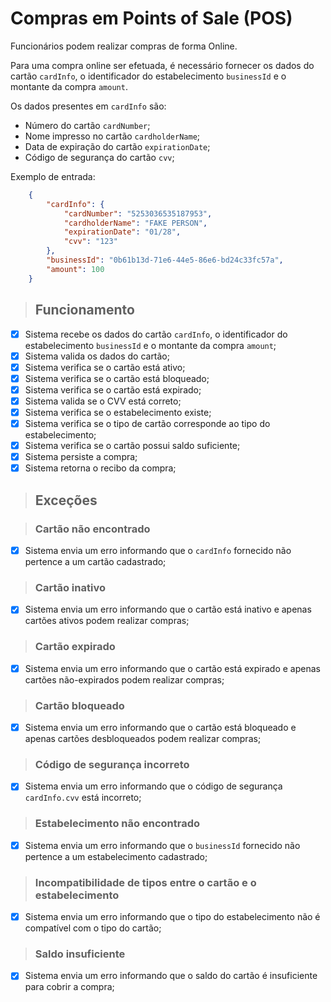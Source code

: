 # Compras em Points of Sale (POS)

Funcionários podem realizar compras de forma Online.

Para uma compra online ser efetuada, é necessário fornecer os dados do cartão `cardInfo`, o identificador do estabelecimento `businessId` e o montante da compra `amount`.

Os dados presentes em `cardInfo` são:

- Número do cartão `cardNumber`;
- Nome impresso no cartão `cardholderName`;
- Data de expiração do cartão `expirationDate`;
- Código de segurança do cartão `cvv`;

Exemplo de entrada:

```json
    {
        "cardInfo": {
            "cardNumber": "5253036535187953",
            "cardholderName": "FAKE PERSON",
            "expirationDate": "01/28",
            "cvv": "123"
        },
        "businessId": "0b61b13d-71e6-44e5-86e6-bd24c33fc57a",
        "amount": 100
    }

```

> ## Funcionamento

- [x] Sistema recebe os dados do cartão `cardInfo`, o identificador do estabelecimento `businessId` e o montante da compra `amount`;
- [x] Sistema valida os dados do cartão;
- [x] Sistema verifica se o cartão está ativo;
- [x] Sistema verifica se o cartão está bloqueado;
- [x] Sistema verifica se o cartão está expirado;
- [x] Sistema valida se o CVV está correto;
- [x] Sistema verifica se o estabelecimento existe;
- [x] Sistema verifica se o tipo de cartão corresponde ao tipo do estabelecimento;
- [x] Sistema verifica se o cartão possui saldo suficiente;
- [x] Sistema persiste a compra;
- [x] Sistema retorna o recibo da compra;

> ## Exceções

> ### Cartão não encontrado

- [x] Sistema envia um erro informando que o `cardInfo` fornecido não pertence a um cartão cadastrado;

> ### Cartão inativo

- [x] Sistema envia um erro informando que o cartão está inativo e apenas cartões ativos podem realizar compras;

> ### Cartão expirado

- [x] Sistema envia um erro informando que o cartão está expirado e apenas cartões não-expirados podem realizar compras;

> ### Cartão bloqueado

- [x] Sistema envia um erro informando que o cartão está bloqueado e apenas cartões desbloqueados podem realizar compras;

> ### Código de segurança incorreto

- [x] Sistema envia um erro informando que o código de segurança `cardInfo.cvv` está incorreto;

> ### Estabelecimento não encontrado

- [x] Sistema envia um erro informando que o `businessId` fornecido não pertence a um estabelecimento cadastrado;

> ### Incompatibilidade de tipos entre o cartão e o estabelecimento

- [x] Sistema envia um erro informando que o tipo do estabelecimento não é compatível com o tipo do cartão;

> ### Saldo insuficiente

- [x] Sistema envia um erro informando que o saldo do cartão é insuficiente para cobrir a compra;
